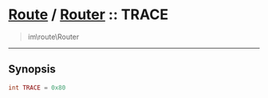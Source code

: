 # [Route](route.md) / [Router](route-Router.md) :: TRACE
 > im\route\Router
____

## Synopsis
```php
int TRACE = 0x80
```
